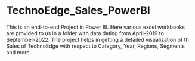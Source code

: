 # TechnoEdge_Sales_PowerBI
This is an end-to-end  Project in Power BI. Here various excel workbooks are provided to us in a folder with data dating from April-2019 to September-2022. The project helps in getting a detailed visualization of th Sales of TechnoEdge with respect to Category, Year, Regions, Segments and more.
